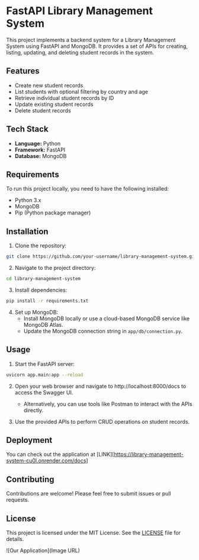# FastAPI Library Management System

This project implements a backend system for a Library Management System using FastAPI and MongoDB. It provides a set of APIs for creating, listing, updating, and deleting student records in the system.

## Features

- Create new student records
- List students with optional filtering by country and age
- Retrieve individual student records by ID
- Update existing student records
- Delete student records

## Tech Stack

- **Language:** Python
- **Framework:** FastAPI
- **Database:** MongoDB

## Requirements

To run this project locally, you need to have the following installed:

- Python 3.x
- MongoDB
- Pip (Python package manager)

## Installation

1. Clone the repository:

```bash
git clone https://github.com/your-username/library-management-system.git
```

2. Navigate to the project directory:

```bash
cd library-management-system
```

3. Install dependencies:

```bash
pip install -r requirements.txt
```

4. Set up MongoDB:
   - Install MongoDB locally or use a cloud-based MongoDB service like MongoDB Atlas.
   - Update the MongoDB connection string in `app/db/connection.py`.

## Usage

1. Start the FastAPI server:

```bash
uvicorn app.main:app --reload
```

2. Open your web browser and navigate to http://localhost:8000/docs to access the Swagger UI.

   - Alternatively, you can use tools like Postman to interact with the APIs directly.

3. Use the provided APIs to perform CRUD operations on student records.

## Deployment

You can check out the application at [LINK][https://library-management-system-cu0l.onrender.com/docs]

## Contributing

Contributions are welcome! Please feel free to submit issues or pull requests.

## License

This project is licensed under the MIT License. See the [LICENSE](LICENSE) file for details.

![Our Application](Image URL)
